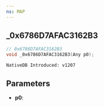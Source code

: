 ```yaml
---
ns: MAP
---
```

## _0x6786D7AFAC3162B3

```c
// 0x6786D7AFAC3162B3
void _0x6786D7AFAC3162B3(Any p0);
```

```
NativeDB Introduced: v1207
```

## Parameters
* **p0**:
